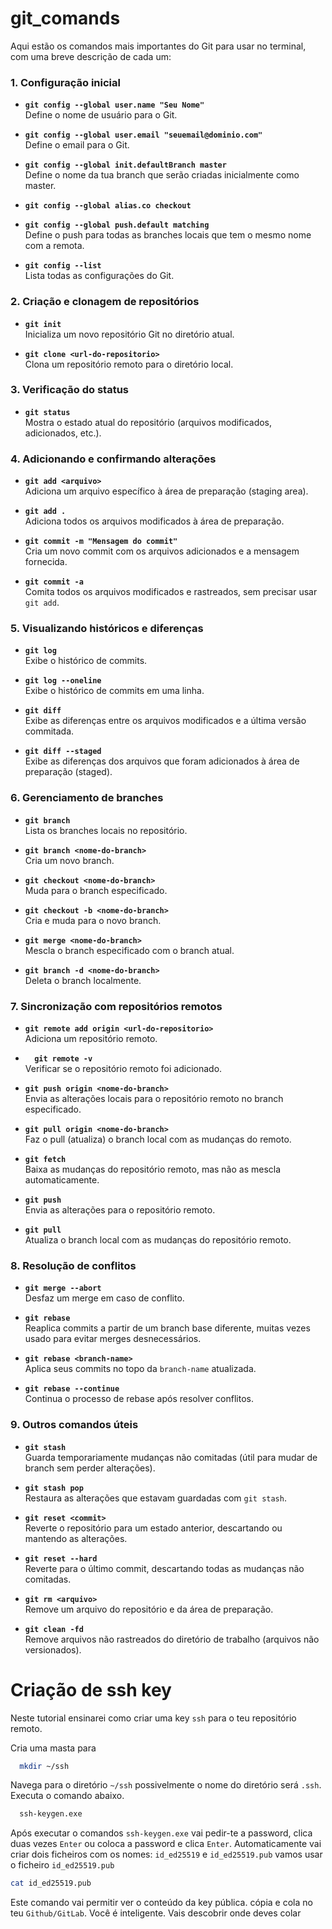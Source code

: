 # git_comands

Aqui estão os comandos mais importantes do Git para usar no terminal, com uma breve descrição de cada um:

### 1. **Configuração inicial**
- **`git config --global user.name "Seu Nome"`**  
  Define o nome de usuário para o Git.

- **`git config --global user.email "seuemail@dominio.com"`**  
  Define o email para o Git.

- **`git config --global init.defaultBranch master`**  
  Define o nome da tua branch que serão criadas inicialmente como master.


- **`git config --global alias.co checkout`**  

- **`git config --global push.default matching`**  
  Define o push para todas as branches locais que tem o mesmo nome com a remota.
  
- **`git config --list`**  
  Lista todas as configurações do Git.


### 2. **Criação e clonagem de repositórios**
- **`git init`**  
  Inicializa um novo repositório Git no diretório atual.

- **`git clone <url-do-repositorio>`**  
  Clona um repositório remoto para o diretório local.

### 3. **Verificação do status**
- **`git status`**  
  Mostra o estado atual do repositório (arquivos modificados, adicionados, etc.).

### 4. **Adicionando e confirmando alterações**
- **`git add <arquivo>`**  
  Adiciona um arquivo específico à área de preparação (staging area).

- **`git add .`**  
  Adiciona todos os arquivos modificados à área de preparação.

- **`git commit -m "Mensagem do commit"`**  
  Cria um novo commit com os arquivos adicionados e a mensagem fornecida.

- **`git commit -a`**  
  Comita todos os arquivos modificados e rastreados, sem precisar usar `git add`.

### 5. **Visualizando históricos e diferenças**
- **`git log`**  
  Exibe o histórico de commits.

- **`git log --oneline`**  
  Exibe o histórico de commits em uma linha.

- **`git diff`**  
  Exibe as diferenças entre os arquivos modificados e a última versão commitada.

- **`git diff --staged`**  
  Exibe as diferenças dos arquivos que foram adicionados à área de preparação (staged).

### 6. **Gerenciamento de branches**
- **`git branch`**  
  Lista os branches locais no repositório.

- **`git branch <nome-do-branch>`**  
  Cria um novo branch.

- **`git checkout <nome-do-branch>`**  
  Muda para o branch especificado.

- **`git checkout -b <nome-do-branch>`**  
  Cria e muda para o novo branch.

- **`git merge <nome-do-branch>`**  
  Mescla o branch especificado com o branch atual.

- **`git branch -d <nome-do-branch>`**  
  Deleta o branch localmente.

### 7. **Sincronização com repositórios remotos**
- **`git remote add origin <url-do-repositorio>`**  
  Adiciona um repositório remoto.

- **`  git remote -v`**  
  Verificar se o repositório remoto foi adicionado.

- **`git push origin <nome-do-branch>`**  
  Envia as alterações locais para o repositório remoto no branch especificado.

- **`git pull origin <nome-do-branch>`**  
  Faz o pull (atualiza) o branch local com as mudanças do remoto.

- **`git fetch`**  
  Baixa as mudanças do repositório remoto, mas não as mescla automaticamente.

- **`git push`**  
  Envia as alterações para o repositório remoto.

- **`git pull`**  
  Atualiza o branch local com as mudanças do repositório remoto.

### 8. **Resolução de conflitos**
- **`git merge --abort`**  
  Desfaz um merge em caso de conflito.

- **`git rebase`**  
  Reaplica commits a partir de um branch base diferente, muitas vezes usado para evitar merges desnecessários.

- **`git rebase <branch-name>`**  
  Aplica seus commits no topo da `branch-name` atualizada.
  

- **`git rebase --continue`**  
  Continua o processo de rebase após resolver conflitos.

### 9. **Outros comandos úteis**
- **`git stash`**  
  Guarda temporariamente mudanças não comitadas (útil para mudar de branch sem perder alterações).

- **`git stash pop`**  
  Restaura as alterações que estavam guardadas com `git stash`.

- **`git reset <commit>`**  
  Reverte o repositório para um estado anterior, descartando ou mantendo as alterações.

- **`git reset --hard`**  
  Reverte para o último commit, descartando todas as mudanças não comitadas.

- **`git rm <arquivo>`**  
  Remove um arquivo do repositório e da área de preparação.

- **`git clean -fd`**  
  Remove arquivos não rastreados do diretório de trabalho (arquivos não versionados).

# Criação de ssh key
Neste tutorial ensinarei como criar uma key `ssh` para o teu repositório remoto.

Cria uma masta para 
```sh
  mkdir ~/ssh
```
Navega para o diretório `~/ssh` possivelmente o nome do diretório será `.ssh`. 
Executa o comando abaixo.

```sh
  ssh-keygen.exe
```

Após executar o comandos `ssh-keygen.exe` vai pedir-te a password, clica duas vezes `Enter` ou coloca a password e clica `Enter`. 
Automaticamente vai criar dois ficheiros com os nomes: `id_ed25519` e `id_ed25519.pub`
vamos usar o ficheiro  `id_ed25519.pub`
```sh
cat id_ed25519.pub
```
Este comando vai permitir ver o conteúdo da key pública. cópia e cola no teu `Github/GitLab`.
Você é inteligente. Vais descobrir onde deves colar

